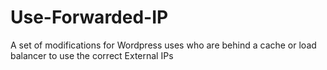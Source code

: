 Use-Forwarded-IP
================

A set of modifications for Wordpress uses who are behind a cache or load balancer to use the correct External IPs
